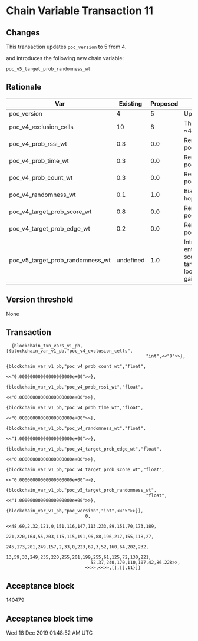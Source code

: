 # Chain Variable Transaction 11

## Changes

This transaction updates `poc_version` to 5 from 4.

and introduces the following new chain variable:

```
poc_v5_target_prob_randomness_wt
```

## Rationale

| Var                              	| Existing  	| Proposed 	| Rationale                                                                                                                                                                              	|
|----------------------------------	|-----------	|----------	|----------------------------------------------------------------------------------------------------------------------------------------------------------------------------------------	|
| poc_version           	        | 4            	| 5        	| Update poc_version to 5
| poc_v4_exclusion_cells           	| 10        	| 8        	| This will change min hop from ~433m to ~300m                                                                                                                                           	|
| poc_v4_prob_rssi_wt              	| 0.3       	| 0.0      	| Removed to compensate for poc_v4_randomness_wt                                                                                                                                         	|
| poc_v4_prob_time_wt              	| 0.3       	| 0.0      	| Removed to compensate for poc_v4_randomness_wt                                                                                                                                         	|
| poc_v4_prob_count_wt             	| 0.3       	| 0.0      	| Removed to compensate for poc_v4_randomness_wt                                                                                                                                         	|
| poc_v4_randomness_wt             	| 0.1       	| 1.0      	| Bias entirely towards picking a next hop witness randomly                                                                                                                                	|
| poc_v4_target_prob_score_wt      	| 0.8       	| 0.0      	| Removed to compensate for poc_v5_target_prob_randomness_wt                                                                                                                             	|
| poc_v4_target_prob_edge_wt      	| 0.2       	| 0.0      	| Removed to compensate for poc_v5_target_prob_randomness_wt                                                                                                                             	|
| poc_v5_target_prob_randomness_wt 	| undefined 	| 1.0      	| Introduced to make target selection entirely random. Currently high scoring hotspots are always getting targeted, this causes a feedback loop where, high scoring will keep gaining score	|

## Version threshold

None

## Transaction

```
  {blockchain_txn_vars_v1_pb,[{blockchain_var_v1_pb,"poc_v4_exclusion_cells",
                                                     "int",<<"8">>},
                               {blockchain_var_v1_pb,"poc_v4_prob_count_wt","float",
                                                     <<"0.00000000000000000000e+00">>},
                               {blockchain_var_v1_pb,"poc_v4_prob_rssi_wt","float",
                                                     <<"0.00000000000000000000e+00">>},
                               {blockchain_var_v1_pb,"poc_v4_prob_time_wt","float",
                                                     <<"0.00000000000000000000e+00">>},
                               {blockchain_var_v1_pb,"poc_v4_randomness_wt","float",
                                                     <<"1.00000000000000000000e+00">>},
                               {blockchain_var_v1_pb,"poc_v4_target_prob_edge_wt","float",
                                                     <<"0.00000000000000000000e+00">>},
                               {blockchain_var_v1_pb,"poc_v4_target_prob_score_wt","float",
                                                     <<"0.00000000000000000000e+00">>},
                               {blockchain_var_v1_pb,"poc_v5_target_prob_randomness_wt",
                                                     "float",<<"1.00000000000000000000e+00">>},
                               {blockchain_var_v1_pb,"poc_version","int",<<"5">>}],
                              0,
                              <<48,69,2,32,121,0,151,116,147,113,233,89,151,70,173,189,
                                221,220,164,55,203,115,115,191,96,88,196,217,155,118,27,
                                245,173,201,249,157,2,33,0,223,69,3,52,160,64,202,232,
                                13,59,33,249,235,220,255,201,199,255,61,125,72,130,221,
                                52,37,240,170,110,107,42,86,228>>,
                              <<>>,<<>>,[],[],11}]}
```


## Acceptance block

140479

## Acceptance block time

Wed 18 Dec 2019 01:48:52 AM UTC
